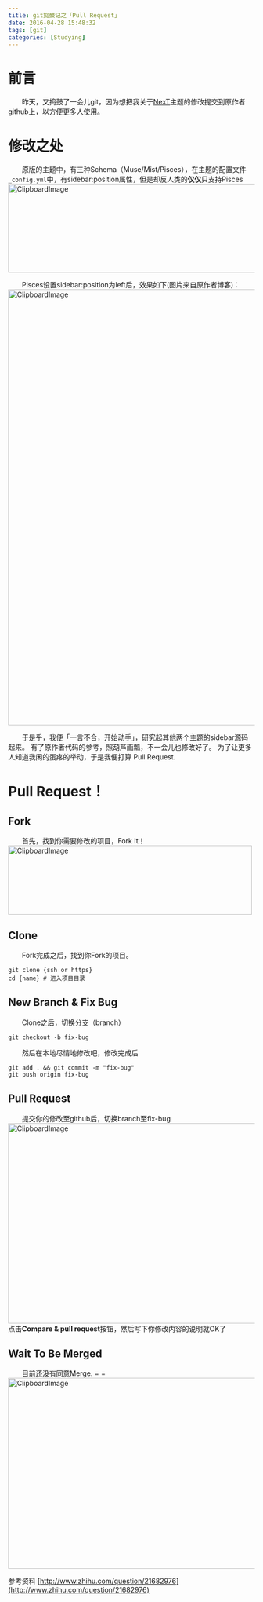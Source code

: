 ```yaml
---
title: git捣鼓记之「Pull Request」
date: 2016-04-28 15:48:32
tags: [git]
categories: [Studying]
---
```


# 前言
　　昨天，又捣鼓了一会儿git，因为想把我关于[NexT](https://github.com/iissnan/hexo-theme-next)主题的修改提交到原作者github上，以方便更多人使用。
<!--more-->
# 修改之处
　　原版的主题中，有三种Schema（Muse/Mist/Pisces），在主题的配置文件`_config.yml`中，有sidebar:position属性，但是却反人类的**仅仅**只支持Pisces
<img src="http://obu9je6ng.bkt.clouddn.com/FmcBlZwsZRfTu76I0UBIKmZUTBqB?imageslim" alt="ClipboardImage" width="780" height="181" />

　　Pisces设置sidebar:position为left后，效果如下(图片来自原作者博客)：
<img src="http://obu9je6ng.bkt.clouddn.com/FlfSqCEE9xdbhoX8ge8heScTRS1C?imageslim" alt="ClipboardImage" width="1021" height="888" />

　　于是乎，我便「一言不合，开始动手」，研究起其他两个主题的sidebar源码起来。
有了原作者代码的参考，照葫芦画瓢，不一会儿也修改好了。
为了让更多人知道我闲的蛋疼的举动，于是我便打算 Pull Request.

# Pull Request！
## Fork
　　首先，找到你需要修改的项目，Fork It！
<img src="http://obu9je6ng.bkt.clouddn.com/Fo7IJxphHt6Kx1pBFlJ90ShA32pX?imageslim" alt="ClipboardImage" width="498" height="141" />

## Clone
　　Fork完成之后，找到你Fork的项目。

	git clone {ssh or https}
	cd {name} # 进入项目目录
## New Branch & Fix Bug
　　Clone之后，切换分支（branch）

	git checkout -b fix-bug
　　然后在本地尽情地修改吧，修改完成后

	git add . && git commit -m "fix-bug"
	git push origin fix-bug
## Pull Request
　　提交你的修改至github后，切换branch至fix-bug
<img src="http://obu9je6ng.bkt.clouddn.com/FiW1kAXel6WqirDiUDWlIMiLGIBZ?imageslim" alt="ClipboardImage" width="1048" height="408" />
点击**Compare & pull request**按钮，然后写下你修改内容的说明就OK了
## Wait To Be Merged
　　目前还没有同意Merge. = =
<img src="http://obu9je6ng.bkt.clouddn.com/FthPzIG1sKMsA9YPt0fAuESHl73s?imageslim" alt="ClipboardImage" width="1066" height="389" />

参考资料
[http://www.zhihu.com/question/21682976](http://www.zhihu.com/question/21682976)